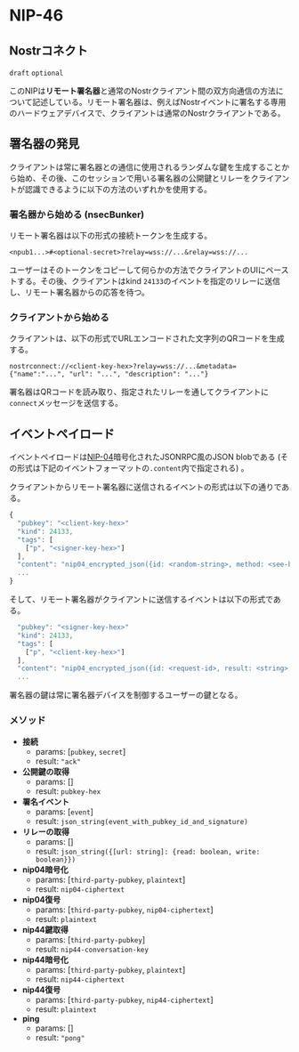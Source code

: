 NIP-46
======

Nostrコネクト
-------------

`draft` `optional`

このNIPは**リモート署名器**と通常のNostrクライアント間の双方向通信の方法について記述している。リモート署名器は、例えばNostrイベントに署名する専用のハードウェアデバイスで、クライアントは通常のNostrクライアントである。

## 署名器の発見

クライアントは常に署名器との通信に使用されるランダムな鍵を生成することから始め、その後、このセッションで用いる署名器の公開鍵とリレーをクライアントが認識できるように以下の方法のいずれかを使用する。

### 署名器から始める (nsecBunker)

リモート署名器は以下の形式の接続トークンを生成する。

```
<npub1...>#<optional-secret>?relay=wss://...&relay=wss://...
```

ユーザーはそのトークンをコピーして何らかの方法でクライアントのUIにペーストする。その後、クライアントはkind `24133`のイベントを指定のリレーに送信し、リモート署名器からの応答を待つ。

### クライアントから始める

クライアントは、以下の形式でURLエンコードされた文字列のQRコードを生成する。

```
nostrconnect://<client-key-hex>?relay=wss://...&metadata={"name":"...", "url": "...", "description": "..."}
```

署名器はQRコードを読み取り、指定されたリレーを通してクライアントに`connect`メッセージを送信する。

## イベントペイロード

イベントペイロードは[NIP-04](04.md)暗号化されたJSONRPC風のJSON blobである (その形式は下記のイベントフォーマットの`.content`内で指定される) 。

クライアントからリモート署名器に送信されるイベントの形式は以下の通りである。

```js
{
  "pubkey": "<client-key-hex>"
  "kind": 24133,
  "tags": [
    ["p", "<signer-key-hex>"]
  ],
  "content": "nip04_encrypted_json({id: <random-string>, method: <see-below>, params: [array_of_strings]})",
  ...
}
```

そして、リモート署名器がクライアントに送信するイベントは以下の形式である。

```js
  "pubkey": "<signer-key-hex>"
  "kind": 24133,
  "tags": [
    ["p", "<client-key-hex>"]
  ],
  "content": "nip04_encrypted_json({id: <request-id>, result: <string>, error: <reason-string>})",
  ...
```

署名器の鍵は常に署名器デバイスを制御するユーザーの鍵となる。

### メソッド

- **接続**
  - params: [`pubkey`, `secret`]
  - result: `"ack"`
- **公開鍵の取得**
  - params: []
  - result: `pubkey-hex`
- **署名イベント**
  - params: [`event`]
  - result: `json_string(event_with_pubkey_id_and_signature)`
- **リレーの取得**
  - params: []
  - result: `json_string({[url: string]: {read: boolean, write: boolean}})`
- **nip04暗号化**
  - params: [`third-party-pubkey`, `plaintext`]
  - result: `nip04-ciphertext`
- **nip04復号**
  - params: [`third-party-pubkey`, `nip04-ciphertext`]
  - result: `plaintext`
- **nip44鍵取得**
  - params: [`third-party-pubkey`]
  - result: `nip44-conversation-key`
- **nip44暗号化**
  - params: [`third-party-pubkey`, `plaintext`]
  - result: `nip44-ciphertext`
- **nip44復号**
  - params: [`third-party-pubkey`, `nip44-ciphertext`]
  - result: `plaintext`
- **ping**
  - params: []
  - result: `"pong"`

